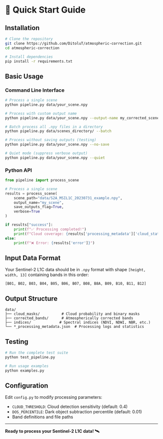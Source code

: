 # 🚀 Quick Start Guide

## Installation

```bash
# Clone the repository
git clone https://github.com/DitoluT/atmospheric-correction.git
cd atmospheric-correction

# Install dependencies
pip install -r requirements.txt
```

## Basic Usage

### Command Line Interface

```bash
# Process a single scene
python pipeline.py data/your_scene.npy

# Process with custom output name
python pipeline.py data/your_scene.npy --output-name my_corrected_scene

# Batch process all .npy files in a directory
python pipeline.py data/scenes_directory/ --batch

# Process without saving outputs (testing)
python pipeline.py data/your_scene.npy --no-save

# Quiet mode (suppress verbose output)
python pipeline.py data/your_scene.npy --quiet
```

### Python API

```python
from pipeline import process_scene

# Process a single scene
results = process_scene(
    scene_path="data/S2A_MSIL1C_20230731_example.npy",
    output_name="my_scene",
    save_outputs_flag=True,
    verbose=True
)

if results["success"]:
    print(f"✅ Processing completed!")
    print(f"Cloud coverage: {results['processing_metadata']['cloud_statistics']['cloud_coverage_percent']:.1f}%")
else:
    print(f"❌ Error: {results['error']}")
```

## Input Data Format

Your Sentinel-2 L1C data should be in `.npy` format with shape `[height, width, 13]` containing bands in this order:
```
[B01, B02, B03, B04, B05, B06, B07, B08, B8A, B09, B10, B11, B12]
```

## Output Structure

```
data/
├── cloud_masks/          # Cloud probability and binary masks
├── corrected_bands/      # Atmospherically corrected bands
├── indices/             # Spectral indices (NDVI, NDWI, NBR, etc.)
└── *_processing_metadata.json  # Processing logs and statistics
```

## Testing

```bash
# Run the complete test suite
python test_pipeline.py

# Run usage examples
python examples.py
```

## Configuration

Edit `config.py` to modify processing parameters:
- `CLOUD_THRESHOLD`: Cloud detection sensitivity (default: 0.4)
- `DOS_PERCENTILE`: Dark object subtraction percentile (default: 0.01)
- Band definitions and file paths

---

**Ready to process your Sentinel-2 L1C data! 🛰️**